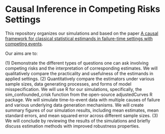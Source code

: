 # Causal Inference in Competing Risks Settings


This repository organizes our simulations and based on the paper [A causal framework for classical statistical estimands in failure-time settings with competing events](https://outlook.office.com/mail/safelink.html?url=https://urldefense.com/v3/__https://pubmed.ncbi.nlm.nih.gov/31985089/__;!!K-Hz7m0Vt54!lqpl1Sy9GIEKOBx3_1-lACcU0BBTCEi9LabWW31rShX6nItP8oCsHaoLXVyI0VGT6ljnPE-ZwI4VKQ$&corid=32eca395-b52f-bd10-6579-b33ebe0e5671).


Our aims are to:

(1) Demonstrate the different types of questions one can ask involving competing risks and the interpretation of corresponding estimates. We will qualitatively compare the practicality and usefulness of the estimands in applied settings.
(2) Quantitatively compare the estimators under various sample sizes, data generating processes, and forms of model misspecification. We will use R for our simulations, specifically, the sim_confounded_crisk function from the open-source adjustedCurves R package. We will simulate time-to-event data with multiple causes of failure and various underlying data generation mechanisms. We will create summary figures of our simulation results, including mean estimates, mean standard errors, and mean squared error across different sample sizes.
(3) We will conclude by reviewing the results of the simulations and briefly discuss estimation methods with improved robustness properties.
